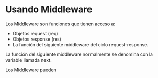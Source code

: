 # Usando Middleware
Los Middleware son funciones que tienen acceso a:
- Objetos request (req)
- Objetos response (res)
- La función del siguiente middleware del ciclo request-response. 

La función del siguiente middleware normalmente se denomina con la variable llamada next.

Los Middleware pueden